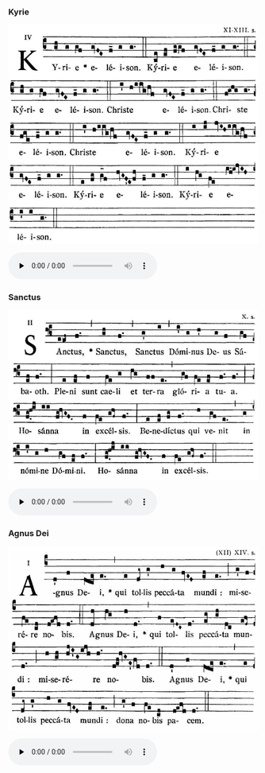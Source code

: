 ### Kyrie

![](images/mass-xv-kyrie.jpg)

<audio src="https://www.ccwatershed.org/audio/djc_15_kyrie_mp3_1/download/" preload="none" controls="controls"></audio>

### Sanctus

![](images/mass-xv-sanctus.jpg)

<audio src="https://www.ccwatershed.org/audio/djc_15_sanctus_mp3/download/" preload="none" controls="controls"></audio>

### Agnus Dei

![](images/mass-xv-agnus.jpg)

<audio src="https://www.ccwatershed.org/audio/djc_15_agnus_mp3/download/" preload="none" controls="controls"></audio>
